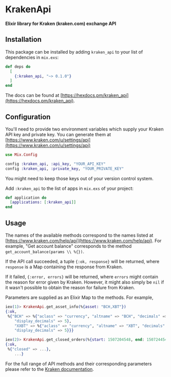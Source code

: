 # KrakenApi

**Elixir library for Kraken (kraken.com) exchange API**

## Installation

This package can be installed
by adding `kraken_api` to your list of dependencies in `mix.exs`:

```elixir
def deps do
  [
    {:kraken_api, "~> 0.1.0"}
  ]
end
```

The docs can
be found at [https://hexdocs.pm/kraken_api](https://hexdocs.pm/kraken_api).

## Configuration
You'll need to provide two environment variables which supply your Kraken API key and private key. You can generate them at [https://www.kraken.com/u/settings/api](https://www.kraken.com/u/settings/api)

```elixir
use Mix.Config

config :kraken_api, :api_key, "YOUR_API_KEY"
config :kraken_api, :private_key, "YOUR_PRIVATE_KEY"
```

You might need to keep those keys out of your version control system.

Add `:kraken_api` to the list of apps in `mix.exs` of your project:

```elixir
def application do
  [applications: [:kraken_api]]
end
```

## Usage
The names of the available methods correspond to the names listed at [https://www.kraken.com/help/api](https://www.kraken.com/help/api). For example, "Get account balance" corresponds to the method `get_account_balance(params \\ %{})`.

If the API call succeeded, a tuple `{:ok, response}` will be returned, where `response` is a Map containing the response from Kraken.

If it failed, `{:error, errors}` will be returned, where `errors` might contain the reason for error given by Kraken. However, it might also simply be `nil` if it wasn't possible to obtain the reason for failure from Kraken.

Parameters are supplied as an Elixir Map to the methods. For example, 

```elixir
iex(1)> KrakenApi.get_asset_info(%{asset: "BCH,XBT"})
{:ok,
 %{"BCH" => %{"aclass" => "currency", "altname" => "BCH", "decimals" => 10,
    "display_decimals" => 5},
    "XXBT" => %{"aclass" => "currency", "altname" => "XBT", "decimals" => 10,
    "display_decimals" => 5}}}

iex(2)> KrakenApi.get_closed_orders(%{start: 1507204548, end: 1507244548})
{:ok,
 %{"closed" => ...},
    ...}
```


For the full range of API methods and their corresponding parameters please refer to the [Kraken documentation](https://www.kraken.com/help/api).



